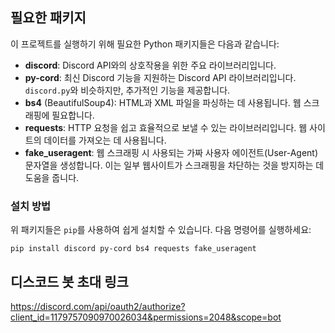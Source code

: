 ## 필요한 패키지

이 프로젝트를 실행하기 위해 필요한 Python 패키지들은 다음과 같습니다:

- **discord**: Discord API와의 상호작용을 위한 주요 라이브러리입니다.
- **py-cord**: 최신 Discord 기능을 지원하는 Discord API 라이브러리입니다. `discord.py`와 비슷하지만, 추가적인 기능을 제공합니다.
- **bs4** (BeautifulSoup4): HTML과 XML 파일을 파싱하는 데 사용됩니다. 웹 스크래핑에 필요합니다.
- **requests**: HTTP 요청을 쉽고 효율적으로 보낼 수 있는 라이브러리입니다. 웹 사이트의 데이터를 가져오는 데 사용됩니다.
- **fake_useragent**: 웹 스크래핑 시 사용되는 가짜 사용자 에이전트(User-Agent) 문자열을 생성합니다. 이는 일부 웹사이트가 스크래핑을 차단하는 것을 방지하는 데 도움을 줍니다.

### 설치 방법

위 패키지들은 `pip`를 사용하여 쉽게 설치할 수 있습니다. 다음 명령어를 실행하세요:

```
pip install discord py-cord bs4 requests fake_useragent
```

## 디스코드 봇 초대 링크

https://discord.com/api/oauth2/authorize?client_id=1179757090970026034&permissions=2048&scope=bot

